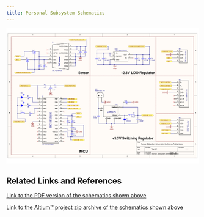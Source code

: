 ```yaml
---
title: Personal Subsystem Schematics
---
```


![scheme_01](Sensor_Subsystem_Schematics.png "Personal Subsystem Schematics")

## Related Links and References

[Link to the PDF version of the schematics shown above](https://github.com/LordAndrey17/andreypodoprigora.github.io/blob/main/docs/Sensor_Subsystem_Schematics.pdf)

[Link to the Altium™ project zip archive of the schematics shown above](https://github.com/LordAndrey17/andreypodoprigora.github.io/blob/main/docs/EGR314_Schematic_Design_Podoprigora.zip)
